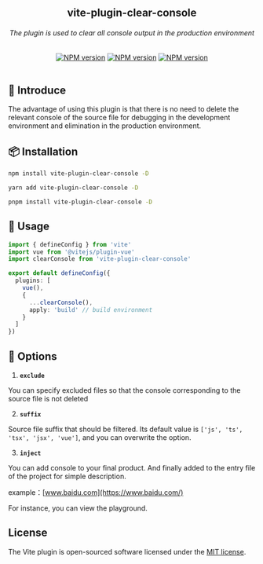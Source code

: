 <div align="center">
	<h2>vite-plugin-clear-console</h2>
	<h6 align="center">The plugin is used to clear all console output in the production environment</h6>
	<a href="https://www.npmjs.com/package/vite-plugin-clear-console" target="__blank"><img src="https://img.shields.io/npm/v/vite-plugin-clear-console" alt="NPM version"></a> <a href="https://www.npmjs.com/package/vite-plugin-clear-console" target="__blank"><img src="https://img.shields.io/npm/l/vite-plugin-clear-console?style=plastic" alt="NPM version"></a> <a href="https://www.npmjs.com/package/vite-plugin-clear-console" target="__blank"><img src="https://img.shields.io/npm/dm/vite-plugin-clear-console" alt="NPM version"></a>
</div>

<br>

## 🚀 Introduce

The advantage of using this plugin is that there is no need to delete the relevant console of the source file for debugging in the development environment and elimination in the production environment.

## 📦 Installation

```sh
npm install vite-plugin-clear-console -D

yarn add vite-plugin-clear-console -D

pnpm install vite-plugin-clear-console -D
```

## 🎉 Usage

```ts
import { defineConfig } from 'vite'
import vue from '@vitejs/plugin-vue'
import clearConsole from 'vite-plugin-clear-console'

export default defineConfig({
  plugins: [
    vue(),
    {
      ...clearConsole(),
      apply: 'build' // build environment
    }
  ]
})
```

## 👏 Options

1. **`exclude`**

You can specify excluded files so that the console corresponding to the source file is not deleted

2. **`suffix`**

Source file suffix that should be filtered. Its default value is `['js', 'ts', 'tsx', 'jsx', 'vue']`, and you can overwrite the option.

3. **`inject`**

You can add console to your final product. And finally added to the entry file of the project for simple description.

example：[www.baidu.com](https://www.baidu.com/)

For instance, you can view the playground.

## License

The Vite plugin is open-sourced software licensed under the [MIT license](LICENSE.md).
